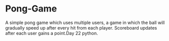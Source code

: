 # Pong-Game
A simple pong game which uses multiple users, a game in which the ball will gradually speed up after every hit from each player. Scoreboard updates after each user gains a point.Day 22 python.
